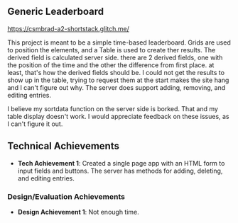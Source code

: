 ## Generic Leaderboard
https://csmbrad-a2-shortstack.glitch.me/

This project is meant to be a simple time-based leaderboard. Grids are used to position the elements, and a Table is used to create ther results.
The derived field is calculated server side. there are 2 derived fields, one with the position of the time and the other the difference from first place.
at least, that's how the derived fields should be.
I could not get the results to show up in the table, trying to request them at the start makes the site hang and I can't figure out why.
The server does support adding, removing, and editing entries.

I believe my sortdata function on the server side is borked. That and my table display doesn't work. I would appreciate feedback on these issues, as I can't figure it out.

## Technical Achievements
- **Tech Achievement 1**: Created a single page app with an HTML form to input fields and buttons. The server has methods for adding, deleting, and editing entries. 

### Design/Evaluation Achievements
- **Design Achievement 1**: Not enough time.
